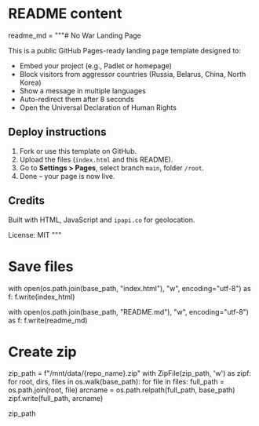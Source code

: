 # README content
readme_md = """# No War Landing Page

This is a public GitHub Pages-ready landing page template designed to:
- Embed your project (e.g., Padlet or homepage)
- Block visitors from aggressor countries (Russia, Belarus, China, North Korea)
- Show a message in multiple languages
- Auto-redirect them after 8 seconds
- Open the Universal Declaration of Human Rights

## Deploy instructions

1. Fork or use this template on GitHub.
2. Upload the files (`index.html` and this README).
3. Go to **Settings > Pages**, select branch `main`, folder `/root`.
4. Done – your page is now live.

## Credits

Built with HTML, JavaScript and `ipapi.co` for geolocation.

License: MIT
"""

# Save files
with open(os.path.join(base_path, "index.html"), "w", encoding="utf-8") as f:
    f.write(index_html)

with open(os.path.join(base_path, "README.md"), "w", encoding="utf-8") as f:
    f.write(readme_md)

# Create zip
zip_path = f"/mnt/data/{repo_name}.zip"
with ZipFile(zip_path, 'w') as zipf:
    for root, dirs, files in os.walk(base_path):
        for file in files:
            full_path = os.path.join(root, file)
            arcname = os.path.relpath(full_path, base_path)
            zipf.write(full_path, arcname)

zip_path
